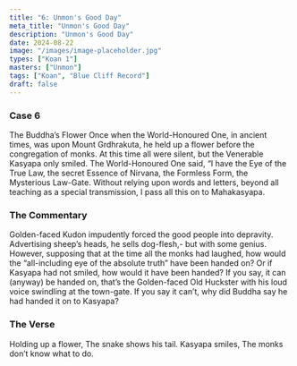 ```yaml
---
title: "6: Unmon's Good Day"
meta_title: "Unmon's Good Day"
description: "Unmon's Good Day"
date: 2024-08-22
image: "/images/image-placeholder.jpg"
types: ["Koan 1"]
masters: ["Unmon"]
tags: ["Koan", "Blue Cliff Record"]
draft: false
---
```


### Case 6

The Buddha’s Flower
Once when the World-Honoured One, in ancient times, was upon Mount Grdhrakuta, he held up a flower before the congregation of monks. At this time all were silent, but the Venerable Kasyapa only smiled. The World-Honoured One said, “I have the Eye of the True Law, the secret Essence of Nirvana, the Formless Form, the Mysterious Law-Gate. Without relying upon words and letters, beyond all teaching as a special transmission, I pass all this on to Mahakasyapa.

### The Commentary
Golden-faced Kudon impudently forced the good people into depravity. Advertising sheep’s heads, he sells dog-flesh,- but with some genius. However, supposing that at the time all the monks had laughed, how would the “all-including eye of the absolute truth” have been handed on? Or if Kasyapa had not smiled, how would it have been handed? If you say, it can (anyway) be handed on, that’s the Golden-faced Old Huckster with his loud voice swindling at the town-gate. If you say it can’t, why did Buddha say he had handed it on to Kasyapa?

### The Verse
Holding up a flower, The snake shows his tail. Kasyapa smiles,
The monks don’t know what to do.
